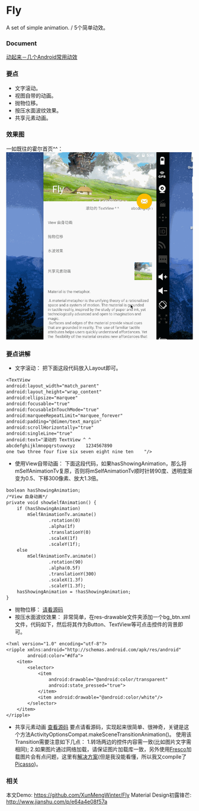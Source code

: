 # Fly
A set of simple animation. / 5个简单动效。

### Document
[动起来－几个Android常用动效](http://www.jianshu.com/p/c5cfa22834e0)

### 要点
* 文字滚动。
* 视图自带的动画。
* 抛物位移。
* 按压水面波纹效果。
* 共享元素动画。

### 效果图

一如既往的霍尔首页^^：
![fly.gif](https://raw.githubusercontent.com/XunMengWinter/source/master/gif/fly.gif)

### 要点讲解
* 文字滚动：
把下面这段代码放入Layout即可。
```
<TextView    
android:layout_width="match_parent"    
android:layout_height="wrap_content"    
android:ellipsize="marquee"    
android:focusable="true"    
android:focusableInTouchMode="true"    
android:marqueeRepeatLimit="marquee_forever"    
android:padding="@dimen/text_margin"    
android:scrollHorizontally="true"    
android:singleLine="true"    
android:text="滚动的 TextView ^ ^    
abcdefghijklmnopqrstuvwxyz    1234567890    
one two three four five six seven eight nine ten    "/>
```
* 使用View自带动画：
下面这段代码，如果hasShowingAnimation，那么将mSelfAnimationTv复原，否则将mSelfAnimationTv顺时针转90度、透明度渐变为0.5、下移300像素、放大1.3倍。
```
boolean hasShowingAnimation;
/*View 自身动画*/
private void showSelfAnimation() {
    if (hasShowingAnimation)
        mSelfAnimationTv.animate()
                .rotation(0)
                .alpha(1f)
                .translationY(0)
                .scaleX(1f)
                .scaleY(1f);
    else
        mSelfAnimationTv.animate()
                .rotation(90)
                .alpha(0.5f)
                .translationY(300)
                .scaleX(1.3f)
                .scaleY(1.3f);
    hasShowingAnimation = !hasShowingAnimation;
}
```
* 抛物位移：
[请看源码](https://github.com/XunMengWinter/Fly/blob/master/app/src/main/java/top/wefor/fly/ParabolaActivity.java)
* 按压水面波纹效果：
非常简单，在res-drawable文件夹添加一个bg_btn.xml文件，代码如下，然后将其作为Button、TextView等可点击控件的背景即可。
```
<?xml version="1.0" encoding="utf-8"?>
<ripple xmlns:android="http://schemas.android.com/apk/res/android"
        android:color="#dfa">
    <item>
        <selector>
            <item
                android:drawable="@android:color/transparent"
                android:state_pressed="true">
            </item>
            <item android:drawable="@android:color/white"/>
        </selector>
    </item>
</ripple>
```
* 共享元素动画
[查看源码](https://github.com/XunMengWinter/Fly/blob/master/app/src/main/java/top/wefor/fly/SharedElementsActivity.java)
要点请看源码，实现起来很简单、很神奇，关键是这个方法ActivityOptionsCompat.makeSceneTransitionAnimation()。
使用该Transition需要注意如下几点：
1.转场两边的控件内容需一致(比如图片文字需相同);
2.如果图片通过网络加载，请保证图片加载库一致，另外使用[Fresco](https://github.com/facebook/fresco)加载图片会有点问题，这里有[解决方案](https://github.com/facebook/fresco/issues/22)(但是我没能看懂，所以我又compile了[Picasso](https://github.com/square/picasso))。

### 相关
本文Demo: https://github.com/XunMengWinter/Fly
Material Design初露锋芒: http://www.jianshu.com/p/e64a4e08f57a

